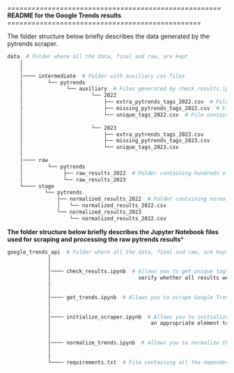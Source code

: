 *=====================================================*
         **README for the Google Trends results**
   *================================================*

The folder structure below briefly describes the data generated by the pytrends scraper.

```bash
data  # Folder where all the data, final and raw, are kept
    │
    │ 
    │──── intermediate  # Folder with auxiliary csv files
    │        └── pytrends
    │              └── auxiliary  # Files generated by check_results.ipynb can be found here
    │                      └── 2022
    │                          ├── extra_pytrends_tags_2022.csv  # File containing tags identified as superfluous 
    │                          ├── missing_pytrends_tags_2022.csv  # File containing tags identified as missing
    │                          └── unique_tags_2022.csv  # File containing unique tags
    │
    │                      └── 2023
    │                          ├── extra_pytrends_tags_2023.csv
    │                          ├── missing_pytrends_tags_2023.csv
    │                          └── unique_tags_2023.csv
    │                
    │──── raw
    │        └── pytrends
    │             ├── raw_results_2022  # Folder containing hundreds of pytrends results in 5-batch csv files  
    │             └── raw_results_2023
    └──── stage
            └── pytrends
                ├── normalized_results_2022  # Folder containing normalized pytrends results 
                │   └── normalized_results_2022.csv
                └── normalized_results_2023
                    └── normalized_results_2022.csv 
```

**The folder structure below briefly describes the Jupyter Notebook files used for scraping and processing the raw pytrends results***

```bash
google_trends_api  # Folder where all the data, final and raw, are kept
             │
             │ 
             │──── check_results.ipynb  # Allows you to get unique tags from articles and
             │                            verify whether all results were collected by the scraper
             │
             │
             │──── get_trends.ipynb  # Allows you to scrape Google Trends using the unofficial pytrends API  
             │
             │
             │──── initialize_scraper.ipynb  # Allows you to initialize the scraping by selecting 
             │                                an appropriate element to be used in normalization
             │
             │
             │──── normalize_trends.ipynb  # Allows you to normalize the pytrends results
             │
             │
             └──── requirements.txt  # File containing all the dependencies
```